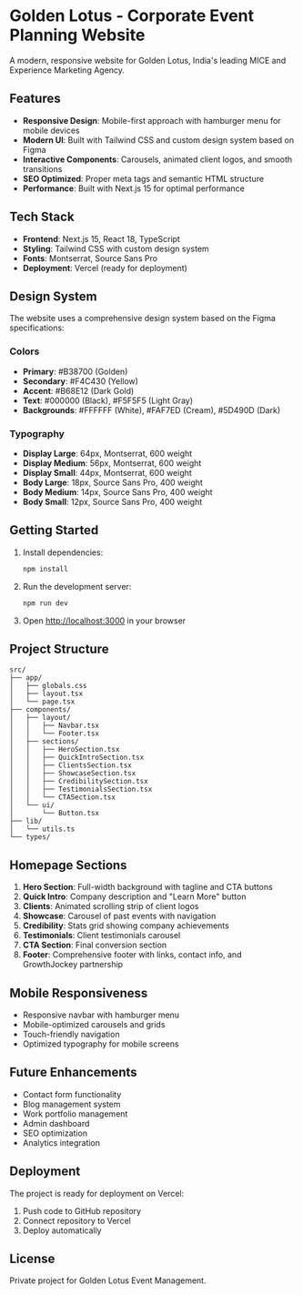 # Golden Lotus - Corporate Event Planning Website

A modern, responsive website for Golden Lotus, India's leading MICE and Experience Marketing Agency.

## Features

- **Responsive Design**: Mobile-first approach with hamburger menu for mobile devices
- **Modern UI**: Built with Tailwind CSS and custom design system based on Figma
- **Interactive Components**: Carousels, animated client logos, and smooth transitions
- **SEO Optimized**: Proper meta tags and semantic HTML structure
- **Performance**: Built with Next.js 15 for optimal performance

## Tech Stack

- **Frontend**: Next.js 15, React 18, TypeScript
- **Styling**: Tailwind CSS with custom design system
- **Fonts**: Montserrat, Source Sans Pro
- **Deployment**: Vercel (ready for deployment)

## Design System

The website uses a comprehensive design system based on the Figma specifications:

### Colors
- **Primary**: #B38700 (Golden)
- **Secondary**: #F4C430 (Yellow)
- **Accent**: #B68E12 (Dark Gold)
- **Text**: #000000 (Black), #F5F5F5 (Light Gray)
- **Backgrounds**: #FFFFFF (White), #FAF7ED (Cream), #5D490D (Dark)

### Typography
- **Display Large**: 64px, Montserrat, 600 weight
- **Display Medium**: 56px, Montserrat, 600 weight
- **Display Small**: 44px, Montserrat, 600 weight
- **Body Large**: 18px, Source Sans Pro, 400 weight
- **Body Medium**: 14px, Source Sans Pro, 400 weight
- **Body Small**: 12px, Source Sans Pro, 400 weight

## Getting Started

1. Install dependencies:
   ```bash
   npm install
   ```

2. Run the development server:
   ```bash
   npm run dev
   ```

3. Open [http://localhost:3000](http://localhost:3000) in your browser

## Project Structure

```
src/
├── app/
│   ├── globals.css
│   ├── layout.tsx
│   └── page.tsx
├── components/
│   ├── layout/
│   │   ├── Navbar.tsx
│   │   └── Footer.tsx
│   ├── sections/
│   │   ├── HeroSection.tsx
│   │   ├── QuickIntroSection.tsx
│   │   ├── ClientsSection.tsx
│   │   ├── ShowcaseSection.tsx
│   │   ├── CredibilitySection.tsx
│   │   ├── TestimonialsSection.tsx
│   │   └── CTASection.tsx
│   └── ui/
│       └── Button.tsx
├── lib/
│   └── utils.ts
└── types/
```

## Homepage Sections

1. **Hero Section**: Full-width background with tagline and CTA buttons
2. **Quick Intro**: Company description and "Learn More" button
3. **Clients**: Animated scrolling strip of client logos
4. **Showcase**: Carousel of past events with navigation
5. **Credibility**: Stats grid showing company achievements
6. **Testimonials**: Client testimonials carousel
7. **CTA Section**: Final conversion section
8. **Footer**: Comprehensive footer with links, contact info, and GrowthJockey partnership

## Mobile Responsiveness

- Responsive navbar with hamburger menu
- Mobile-optimized carousels and grids
- Touch-friendly navigation
- Optimized typography for mobile screens

## Future Enhancements

- Contact form functionality
- Blog management system
- Work portfolio management
- Admin dashboard
- SEO optimization
- Analytics integration

## Deployment

The project is ready for deployment on Vercel:

1. Push code to GitHub repository
2. Connect repository to Vercel
3. Deploy automatically

## License

Private project for Golden Lotus Event Management.
